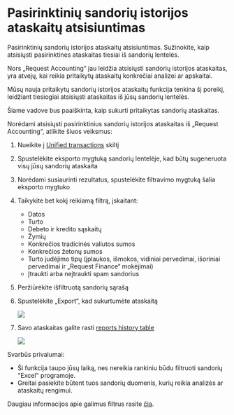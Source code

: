 # Pasirinktinių sandorių istorijos ataskaitų atsisiuntimas

Pasirinktinių sandorių istorijos ataskaitų atsisiuntimas. Sužinokite, kaip atsisiųsti pasirinktines ataskaitas tiesiai iš sandorių lentelės.

Nors „Request Accounting“ jau leidžia atsisiųsti sandorių istorijos ataskaitas, yra atvejų, kai reikia pritaikytų ataskaitų konkrečiai analizei ar apskaitai.

Mūsų nauja pritaikytų sandorių istorijos ataskaitų funkcija tenkina šį poreikį, leidžiant tiesiogiai atsisiųsti ataskaitas iš jūsų sandorių lentelės.

Šiame vadove bus paaiškinta, kaip sukurti pritaikytas sandorių ataskaitas.

Norėdami atsisiųsti pasirinktinius sandorių istorijos ataskaitas iš „Request Accounting“, atlikite šiuos veiksmus:

1. Nueikite į [Unified transactions](https://accounting.request.finance/transactions) skiltį
2. Spustelėkite eksporto mygtuką sandorių lentelėje, kad būtų sugeneruota visų jūsų sandorių ataskaita
3. Norėdami susiaurinti rezultatus, spustelėkite filtravimo mygtuką šalia eksporto mygtuko
4. Taikykite bet kokį reikiamą filtrą, įskaitant:
   * Datos
   * Turto
   * Debeto ir kredito sąskaitų
   * Žymių
   * Konkrečios tradicinės valiutos sumos
   * Konkrečios žetonų sumos
   * Turto judėjimo tipų (įplaukos, išmokos, vidiniai pervedimai, išoriniai pervedimai ir „Request Finance“ mokėjimai)
   * Įtraukti arba neįtraukti spam sandorius
5. Peržiūrėkite išfiltruotą sandorių sąrašą
6.  Spustelėkite „Export“, kad sukurtumėte ataskaitą

    [![](https://downloads.intercomcdn.com/i/o/mmdbekc3/1416693975/87e620e7b41ea10fa0aba16d4795/image.png?expires=1751479200\&signature=bc6c29f032f3fa7a927c76613e71438c52f29c0184b07bdd83028be7653a9a7d\&req=dSQmEM93nohYXPMW3nq%2BgeAvxA7c%2FZ6n%2FZhwxRaCN8W1NECEYVaefpTtRqnQ%0A0hpk7t4ydeMtISbYkZukmFzYSMs%3D%0A)](https://downloads.intercomcdn.com/i/o/mmdbekc3/1416693975/87e620e7b41ea10fa0aba16d4795/image.png?expires=1751479200\&signature=bc6c29f032f3fa7a927c76613e71438c52f29c0184b07bdd83028be7653a9a7d\&req=dSQmEM93nohYXPMW3nq%2BgeAvxA7c%2FZ6n%2FZhwxRaCN8W1NECEYVaefpTtRqnQ%0A0hpk7t4ydeMtISbYkZukmFzYSMs%3D%0A)
7.  Savo ataskaitas galite rasti [reports history table](https://accounting.request.finance/exports?page=1)

    [![](https://downloads.intercomcdn.com/i/o/mmdbekc3/1416698779/7947653d91351995d56a2febeb47/image.png?expires=1751479200\&signature=af31fee3fc44faec8a9d43290e06e3ab148c65612bafc1c1fc833d1d9f949e3f\&req=dSQmEM93lYZYUPMW3nq%2BgYkKKhbm0teF1EI4iXw47xLcXUF6H1O%2FB4V%2FpzM5%0A6Mbj82O%2BpPpnBLu4AoL%2BsHmhfN0%3D%0A)](https://downloads.intercomcdn.com/i/o/mmdbekc3/1416698779/7947653d91351995d56a2febeb47/image.png?expires=1751479200\&signature=af31fee3fc44faec8a9d43290e06e3ab148c65612bafc1c1fc833d1d9f949e3f\&req=dSQmEM93lYZYUPMW3nq%2BgYkKKhbm0teF1EI4iXw47xLcXUF6H1O%2FB4V%2FpzM5%0A6Mbj82O%2BpPpnBLu4AoL%2BsHmhfN0%3D%0A)

Svarbūs privalumai:

* Ši funkcija taupo jūsų laiką, nes nereikia rankiniu būdu filtruoti sandorių "Excel" programoje.
* Greitai pasiekite būtent tuos sandorių duomenis, kurių reikia analizės ar ataskaitų rengimui.

Daugiau informacijos apie galimus filtrus rasite [čia](https://help.accounting.request.finance/en/articles/10357726-understanding-request-accounting-s-transaction-filters).
